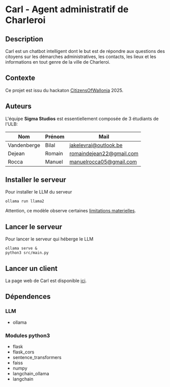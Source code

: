 # Carl - Agent administratif de Charleroi

## Description

Carl est un chatbot intelligent dont le but est de répondre aux questions des citoyens sur les démarches administratives, les contacts, les lieux et les informations en tout genre de la ville de Charleroi.

## Contexte

Ce projet est issu du hackaton [CitizensOfWallonia](https://www.citizensofwallonia.be/) 2025.

## Auteurs

L'équipe **Sigma Studios** est essentiellement composée de 3 étudiants de l'ULB:

| Nom         | Prénom | Mail                     |
|-------------|--------|--------------------------|
| Vandenberge | Bilal  | jakelevrai@outlook.be    |
| Dejean      | Romain | romaindejean22@gmail.com |
| Rocca       | Manuel | manuelrocca05@gmail.com  |

## Installer le serveur

Pour installer le LLM du serveur

```shell
ollama run llama2
```

Attention, ce modèle observe certaines [limitations materielles](https://ollama.com/library/llama2).


## Lancer le serveur

Pour lancer le serveur qui héberge le LLM

```shell
ollama serve &
python3 src/main.py
```

## Lancer un client

La page web de Carl est disponible [ici](idea/index.html).

## Dépendences

### LLM

- ollama

### Modules python3

- flask
- flask_cors
- sentence_transformers
- faiss
- numpy
- langchain_ollama
- langchain
